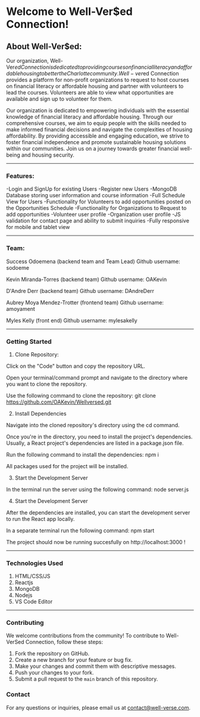 # Welcome to Well-Ver$ed Connection!


## About Well-Ver$ed:

 Our organization, Well-Ver$ed Connection is dedicated to providing courses on financial literacy and affordable housing to better the Charlotte community. Well-ver$ed Connection provides a platform for non-profit organizations to request to host courses on financial literacy or affordable housing and partner with volunteers to lead the courses. Volunteers are able to view what opportunities are available and sign up to volunteer for them.

 Our organization is dedicated to empowering individuals with the essential knowledge of financial literacy and affordable housing. Through our comprehensive courses, we aim to equip people with the skills needed to make informed financial decisions and navigate the complexities of housing affordability. By providing accessible and engaging education, we strive to foster financial independence and promote sustainable housing solutions within our communities. Join us on a journey towards greater financial well-being and housing security.

--------------------------------
### Features:

-Login and SignUp for existing Users
-Register new Users
-MongoDB Database storing user information and course information
-Full Schedule View for Users
-Functionality for Volunteers to add opportunities posted on the Opportunities Schedule
-Functionality for Organizations to Request to add opportunities
-Volunteer user profile
-Organization user profile
-JS validation for contact page and ability to submit inquiries
-Fully responsive for mobile and tablet view

--------------------------------

 ### Team: 
 Success Odoemena (backend team and Team Lead) 
 Github username: sodoeme

 Kevin Miranda-Torres (backend team) 
 Github username: OAKevin

 D'Andre Derr (backend team) 
 Github username: DAndreDerr

 Aubrey Moya Mendez-Trotter (frontend team) 
 Github username: amoyament

 Myles Kelly (front end)
 Github username: mylesakelly

---------------------------------

### Getting Started

1. Clone Repository: 

Click on the "Code" button and copy the repository URL.

Open your terminal/command prompt and navigate to the directory where you want to clone the repository.

Use the following command to clone the repository: git clone https://github.com/OAKevin/Wellversed.git

2. Install Dependencies

Navigate into the cloned repository's directory using the cd command.

Once you're in the directory, you need to install the project's dependencies. Usually, a React project's dependencies are listed in a package.json file.

Run the following command to install the dependencies: npm i 

All packages used for the project will be installed.

3. Start the Development Server

In the terminal run the server using the following command: node server.js

4. Start the Development Server

After the dependencies are installed, you can start the development server to run the React app locally.

In a separate terminal run the following command: npm start

The project should now be running succesfully on http://localhost:3000 !


---------------------------------

### Technologies Used

1. HTML/CSS/JS
2. Reactjs
3. MongoDB
4. Nodejs
5. VS Code Editor

---------------------------------

### Contributing

We welcome contributions from the community! To contribute to Well-VerSed Connection, follow these steps:

1. Fork the repository on GitHub.
2. Create a new branch for your feature or bug fix.
3. Make your changes and commit them with descriptive messages.
4. Push your changes to your fork.
5. Submit a pull request to the `main` branch of this repository.

### Contact

For any questions or inquiries, please email us at contact@well-verse.com.

